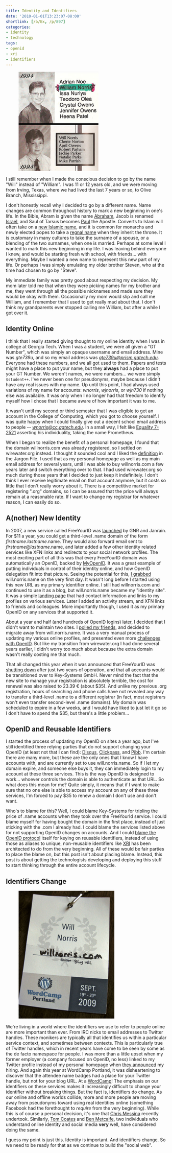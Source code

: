```yaml
---
title: Identity and Identifiers
date: '2010-01-01T13:23:07-08:00'
shortlink: [/b/Ex, /p/897]
categories:
- identity
- technology
tags:
- openid
- xri
- identifiers
---
```


<figure class="alignright">
  <img src="yearbook-photos.jpg" alt="Yearbook photo from 1994 with name listed as 'William Norris', alongside yearbook
  photo from 1995 with name listed as 'Will Norris'" width="250">
</figure>

I still remember when I made the conscious decision to go by the name "Will" instead of "William".  I was 11 or 12 years
old, and we were moving from Irving, Texas, where we had lived the last 7 years or so, to Olive Branch, Mississippi.

I don't honestly recall why I decided to go by a different name.  Name changes are common throughout history to mark a
new beginning in one's life.  In the Bible, Abram is given the name [Abraham][], Jacob is renamed [Israel][], and Saul
of Tarsus becomes [Paul][] the Apostle.  Converts to Islam will often take on a [new Islamic name][], and it is common
for monarchs and newly elected popes to take a [regnal name][] when they inherit the throne.  It is customary in many
cultures to take the surname of a spouse, or a blending of the two surnames, when one is married.  Perhaps at some level
I wanted to mark this new beginning in my life.  I was leaving behind everyone I knew, and would be starting fresh with
school, with friends... with everything.  Maybe I wanted a new name to represent this new part of my life.  Or perhaps I
was simply emulating my older brother Steven, who at the time had chosen to go by "Steve".

My immediate family was pretty good about respecting my decision.  My mom later told me that when they were picking
names for my brother and me, they went through all the possible nicknames and made sure they would be okay with them.
Occasionally my mom would slip and call me William, and I remember that I used to get really mad about that.  I don't
think my grandparents ever stopped calling me William, but after a while I got over it.

[Abraham]: http://read.ly/gen17.5.nkjv
[Israel]: http://read.ly/gen32.28.nkjv
[Paul]: http://read.ly/acts13.9.nkjv
[new Islamic name]: http://islamqa.com/en/ref/23273
[regnal name]: http://en.wikipedia.org/wiki/Regnal_name


## Identity Online

I think that I really started giving thought to my online identity when I was in college at Georgia Tech.  When I was a
student, we were all given a "GT Number", which was simply an opaque username and email address.  Mine was *gte739u*,
and so my email address was *gte739u@prism.gatech.edu*.  Everyone had these numbers, and we all got used to them.
Papers and tests might have a place to put your name, but they **always** had a place to put your GT Number.  We weren't
names, we were numbers... we were simply `$student++`.  I've never been one for pseudonyms, maybe because I didn't have
any real issues with my name.  Up until this point, I had always used variations of my name for accounts: *wnorris*,
*wjnorris*, or *wjn730* if nothing else was available.  It was only when I no longer had that freedom to identify myself
how I chose that I became aware of how important it was to me.

It wasn't until my second or third semester that I was eligible to get an account in the College of Computing, which you
got to choose yourself.  I was quite happy when I could finally give out a decent school email address to people --
*wnorris@cc.gatech.edu*.  In a small way, I felt like [Equality 7-2521][anthem] asserting his individuality, taking the
name Prometheus.

When I began to realize the benefit of a personal homepage, I found that the domain willnorris.com was already
registered, so I settled on wirewater.org instead.  I thought it sounded cool and I liked the [definition][] in the
Jargon File.  I used that as my personal homepage as well as my main email address for several years, until I was able
to buy willnorris.com a few years later and switch everything over to that.  I had used wirewater.org so much during
those years that I decided to just keep it indefinitely.  I don't think I ever receive legitimate email on that account
anymore, but it costs so little that I don't really worry about it.  There is a competitive market for registering
".org" domains, so I can be assured that the price will always remain at a reasonable rate.  If I want to change my
registrar for whatever reason, I can easily do so.

[anthem]: http://en.wikipedia.org/wiki/Anthem_(novella)
[definition]: http://www.catb.org/jargon/html/W/wirewater.html


## A(nother) New Identity

In 2007, a new service called FreeYourID was [launched][] by GNR and Janrain.  For $11 a year, you could get a
third-level .name domain of the form *firstname*.*lastname*.name.  They would also forward email sent to
*firstname*@*lastname*.name, and later added a few other identity related services like XFN links and redirects to your
social network profiles.  The most exciting part of all this was that every FreeYourID domain was automatically an
OpenID, backed by [MyOpenID][].  It was a great example of putting individuals in control of their identity online, and
how OpenID delegation fit into that picture.  Seeing the potential for this, [I grabbed][] will.norris.name on the very
first day.  It wasn't long before I started using this new URL as my primary identifier online.  I still had
willnorris.com and continued to use it as a blog, but will.norris.name became my "identity site".  It was a simple
[landing page][] that had contact information and links to my profiles on various services.  Later I added an activity
stream, and XFN links to friends and colleagues.  More importantly though, I used it as my primary OpenID on any
services that supported it.

About a year and half (and hundreds of OpenID logins) later, I decided that I didn't want to maintain two sites.  I
[polled my friends][], and decided to migrate away from will.norris.name.  It was a very manual process of updating my
various online profiles, and presented even more [challenges with OpenID][].  But like my transition from wirewater.org
I had done several years earlier, I didn't worry too much about because the extra domain wasn't really costing me that
much.

That all changed this year when it was announced that FreeYourID was [shutting down][] after just two years of
operation, and that all accounts would be transitioned over to Key-Systems GmbH.  Never mind the fact that the new site
to manage your registration is absolutely terrible, the cost for renewal was also raised to 23.39 &#8364; (about $35).
And unlike my previous .org registration, hours of searching and phone calls have not revealed any way to transfer a
third-level .name to a different registrar (in fact, most registrars won't even transfer second-level .name domains).
My domain was scheduled to expire in a few weeks, and I would have liked to just let it go so I don't have to spend the
$35, but there's a little problem...

[launched]: http://blog.janrain.com/2007/02/openid-name-great-news.html
[MyOpenID]: http://www.myopenid.com/
[I grabbed]: /2007/02/free-your-id
[landing page]: http://web.archive.org/web/20080307175926/http://will.norris.name/
[polled my friends]: /2008/11/consolidating-domains
[challenges with OpenID]: /2008/12/challenges-in-changing-my-openid
[shutting down]: http://www.techcrunch.com/2009/07/25/freeyourid-gives-up-on-trying-to-monetize-openid/


## OpenID and Reusable Identifiers

I started the process of updating my OpenID on sites a year ago, but I've still identified three relying parties that do
not support changing your OpenID (at least not that I can find): [Disqus][], [Clickpass][], and [Pibb][].  I'm certain
there are many more, but these are the only ones that I know I have accounts with, and are currently set to use
will.norris.name.  So if I let my domain expire, and someone else buys it, they can immediately login to my account at
these three services.  This is the way OpenID is designed to work... whoever controls the domain is able to authenticate
as that URL.  So what does this mean for me?  Quite simply, it means that if I want to make sure that no one else is
able to access my account on any of these three services, I'm forced to pay $35 to renew a domain I don't use and don't
want.

Who's to blame for this?  Well, I could blame Key-Systems for tripling the price of .name accounts when they took over
the FreeYourId service.  I could blame myself for having bought the domain in the first place, instead of just sticking
with the .com I already had.  I could blame the services listed above for not supporting OpenID changes on accounts.
And I could [blame the OpenID protocol][] itself for keying on reusable identifiers, instead of using those as aliases
to unique, non-reusable identifiers like [XRI][] has been architected to do from the very beginning.  All of these would
be fair parties to place the blame on, but this post isn't about placing blame.  Instead, this post is about getting the
technologists developing and deploying this stuff to start thinking through the entire account lifecycle.

[Disqus]: http://disqus.com/
[Clickpass]: http://clickpass.com/
[Pibb]: http://pibb.com/
[blame the OpenID protocol]: http://groups.google.com/group/openid/browse_thread/thread/14be357ff51029c1/388ace21c099a221?#388ace21c099a221
[XRI]: http://en.wikipedia.org/wiki/Extensible_Resource_Identifier


## Identifiers Change

<figure class="alignright">
  <img src="wordcamp-portland-badge.jpg" alt="WordCamp Portland name badge with 'Twitter' label crossed out and replaced
  by handwritten label 'Blog URL'" width="300">
</figure>

We're living in a world where the identifiers we use to refer to people online are more important than ever.  From IRC
nicks to email addresses to Twitter handles.  These monikers are typically all that identifies us within a particular
service context, and sometimes between contexts.  This is particularly true of Twitter handles, which in recent years
have come to be seen by some as the de facto namespace for people. I was more than a little upset when my former
employer (a company focused on OpenID, no less) linked to my Twitter profile instead of my personal homepage when [they
announced][] my hiring.  And again this year at WordCamp Portland, it was disheartening to discover that the attendee
name badges had a place for your Twitter handle, but not for your blog URL.  At a [WordCamp][]!  The emphasis on our
identifiers on these services makes it increasingly difficult to change your identifier without breaking things.  But
the fact is, identifiers do change.  As our online and offline worlds collide, more and more people are moving away from
pseudonyms toward using real identities online (something Facebook had the forethought to *require* from the very
beginning).  While this is of course a personal decision, it's one that [Chris Messina][] recently undertook.
Similarly, [Tom Coates][] and [Ben Metcalfe][], two individuals who understand online identity and social media **very**
well, have considered doing the same.

I guess my point is just this.  Identity is important.  And identifiers change.  So we need to be ready for that as we
continue to build the "social web".

[they announced]: http://web.archive.org/web/20080523225546/blog.vidoop.com/archives/111
[WordCamp]: http://wordcamp.org/
[Chris Messina]: http://factoryjoe.com/blog/2009/03/02/rip-factoryjoe/
[Tom Coates]: http://twitter.com/plasticbagUK/status/6037730041
[Ben Metcalfe]: http://twitter.com/dotBen/status/6657847636
